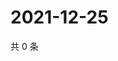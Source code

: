 # 2021-12-25

共 0 条

<!-- BEGIN WEIBO -->
<!-- 最后更新时间 Sat Dec 25 2021 12:11:40 GMT+0800 (China Standard Time) -->

<!-- END WEIBO -->
